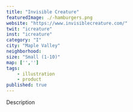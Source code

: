 ```yaml
---
title: "Invisible Creature"
featuredImage: ./-hamburgers.png
website: "https://www.invisiblecreature.com/"
twit: "icreature"
inst: "icreature"
category: "I"
city: "Maple Valley"
neighborhood:
size: "Small (1-10)"
map: ['','']
tags:
    - illustration
    - product
published: true
---
```


Description
